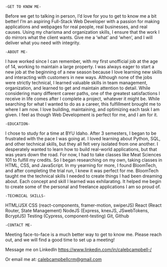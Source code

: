     -GET TO KNOW ME-
    
Before we get to talking in person, I’d love for you to get to know me a bit better!
I’m an aspiring Full-Stack Web Developer with a passion for making applications and webpages for real people, real businesses, and real causes. Using my charisma and organization skills, I ensure that the work I do mirrors what the client wants. Give me a ‘what’ and ‘when’, and I will deliver what you need with integrity. 

    -ABOUT ME-
I have worked since I can remember, with my first unofficial job at the age of 14, working to maintain a large property. I was always eager to start a new job at the beginning of a new season because I love learning new skills and interacting with customers in new ways. Although none of the jobs were strictly technical, I learned valuable skills in team management, organization, and learned to get and maintain attention to detail. While considering many different career paths, one of the greatest satisfactions I receive in life comes after I complete a project, whatever it might be. While searching for what I wanted to do as a career, this fulfillment brought me to where I am now. I love building, maintaining, and optimizing each task I am given. I feel as though Web Development is perfect for me, and I am for it.

    -EDUCATION-
I chose to study for a time at BYU Idaho. After 3 semesters, I began to be frustrated with the pace I was going at. I loved learning about Python, SQL, and other technical skills, but they all felt very isolated from one another. I desperately wanted to learn how to build real-world applications, but that was years down the road. For now, I had to take classes like Meat Sciences 101 to fulfill my credits. So I began researching on my own, taking classes in HTML, CSS, and JavaScript. In my yearning for more, I found BloomTech, and after completing the trial run, I knew it was perfect for me. BloomTech taught me the technical skills I needed to create things I had been dreaming about. Each concept and skill I learned was exhilarating. It helped me begin to create some of the personal and freelance applications I am so proud of.

    -TECHNICAL SKILLS-
HTML/JSX
CSS (react-components, framer-motion, swiperJS)
React (React Router, State Management)
NodeJS (Express, knexJS, JSwebTokens, BcryptJS)
Testing (Cypress, component-testing)
Git, Github

    -CONTACT ME-
Meeting face-to-face is a much better way to get to know me. Please reach out, and we will find a good time to set up a meeting!

Message me on LinkedIn
https://www.linkedin.com/in/calebcampbell-/

Or email me at: calebcampbellcrm@gmail.com
